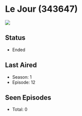 # Le Jour (343647)

<img src="https://dg31sz3gwrwan.cloudfront.net/poster/343647/1329916-0-optimized.jpg" />

## Status
* Ended
## Last Aired
* Season: 1
* Episode: 12
## Seen Episodes
* Total: 0
